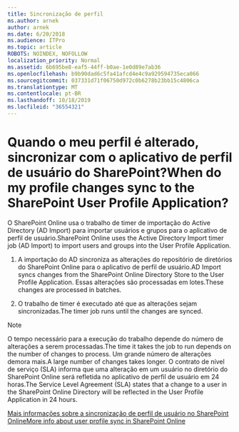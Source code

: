 ```yaml
---
title: Sincronização de perfil
ms.author: arnek
author: arnek
ms.date: 6/20/2018
ms.audience: ITPro
ms.topic: article
ROBOTS: NOINDEX, NOFOLLOW
localization_priority: Normal
ms.assetid: 6b695be8-eaf5-44ff-b0ae-1e0d89e7ab36
ms.openlocfilehash: b9b90dad6c5fa41afcd4e4c9a929594735eca066
ms.sourcegitcommit: 037331d71f06750d972c0b6278b23bb15c4806ca
ms.translationtype: MT
ms.contentlocale: pt-BR
ms.lasthandoff: 10/18/2019
ms.locfileid: "36554321"
---
```

# <a name="when-do-my-profile-changes-sync-to-the-sharepoint-user-profile-application"></a><span data-ttu-id="a0fbf-102">Quando o meu perfil é alterado, sincronizar com o aplicativo de perfil de usuário do SharePoint?</span><span class="sxs-lookup"><span data-stu-id="a0fbf-102">When do my profile changes sync to the SharePoint User Profile Application?</span></span>

<span data-ttu-id="a0fbf-103">O SharePoint Online usa o trabalho de timer de importação do Active Directory (AD Import) para importar usuários e grupos para o aplicativo de perfil de usuário.</span><span class="sxs-lookup"><span data-stu-id="a0fbf-103">SharePoint Online uses the Active Directory Import timer job (AD Import) to import users and groups into the User Profile Application.</span></span> 
  
1. <span data-ttu-id="a0fbf-104">A importação do AD sincroniza as alterações do repositório de diretórios do SharePoint Online para o aplicativo de perfil de usuário.</span><span class="sxs-lookup"><span data-stu-id="a0fbf-104">AD Import syncs changes from the SharePoint Online Directory Store to the User Profile Application.</span></span> <span data-ttu-id="a0fbf-105">Essas alterações são processadas em lotes.</span><span class="sxs-lookup"><span data-stu-id="a0fbf-105">These changes are processed in batches.</span></span>
    
2. <span data-ttu-id="a0fbf-106">O trabalho de timer é executado até que as alterações sejam sincronizadas.</span><span class="sxs-lookup"><span data-stu-id="a0fbf-106">The timer job runs until the changes are synced.</span></span>
    
> [!NOTE]
> <span data-ttu-id="a0fbf-107">O tempo necessário para a execução do trabalho depende do número de alterações a serem processadas.</span><span class="sxs-lookup"><span data-stu-id="a0fbf-107">The time it takes the job to run depends on the number of changes to process.</span></span> <span data-ttu-id="a0fbf-108">Um grande número de alterações demora mais.</span><span class="sxs-lookup"><span data-stu-id="a0fbf-108">A large number of changes takes longer.</span></span> <span data-ttu-id="a0fbf-109">O contrato de nível de serviço (SLA) informa que uma alteração em um usuário no diretório do SharePoint Online será refletida no aplicativo de perfil de usuário em 24 horas.</span><span class="sxs-lookup"><span data-stu-id="a0fbf-109">The Service Level Agreement (SLA) states that a change to a user in the SharePoint Online Directory will be reflected in the User Profile Application in 24 hours.</span></span> 
  
[<span data-ttu-id="a0fbf-110">Mais informações sobre a sincronização de perfil de usuário no SharePoint Online</span><span class="sxs-lookup"><span data-stu-id="a0fbf-110">More info about user profile sync in SharePoint Online</span></span>](https://go.microsoft.com/fwlink/?linkid=875671)
  

